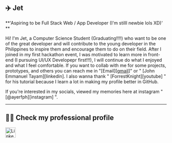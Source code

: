 ## ✈️ Jet

<!--
**ayerfph/ayerfph** is a ✨ _special_ ✨ repository because its `README.md` (this file) appears on your GitHub profile.

Here are some ideas to get you started:

- 🔭 I’m currently working on ...
- 🌱 I’m currently learning ...
- 👯 I’m looking to collaborate on ...
- 🤔 I’m looking for help with ...
- 💬 Ask me about ...
- 📫 How to reach me: ...
- 😄 Pronouns: ...
- ⚡ Fun fact: ...
-->

**'Aspiring to be Full Stack Web / App Developer (I'm stilll newbie lols XD)' **

Hi! I'm Jet, a Computer Science Student (Graduating!!!!) who want to be one of the great developer and will contribute to the young developer in the Philippines to inspire them and encourage them to do on their field. After I joined in my first hackathon event, I was motivated to learn more in front-end (I pursuing UI/UX Developepr first!!!), I will continue do what I enjoyed and what I feel comfortable. If you want to collab with me for some projects, prototypes, and others you can reach me in "[Email][[gmail](https://mail.google.com/mail/u/0/#inbox)]" or " [John Emmanuel Tayam][linkedin]. I also wanna thank " [ForrestKnight][youtube] " for his tutorial because I learn a lot in making my profile better in GitHub.

If you're interested in my socials, viewed my memories here at instagram " [@ayerfph][instagram] ".

---

## 🧑‍💼 Check my professional profile

<p align="left">  
  <a href="https://www.linkedin.com/in/john-emmanuel-tayam-401b10300/"><img width="32px" alt="LinkedIn" title="LinkedIn" src="https://i.imgur.com/yRpa1dQ.png"/></a>
  &#8287;&#8287;&#8287;&#8287;&#8287;
</p>
